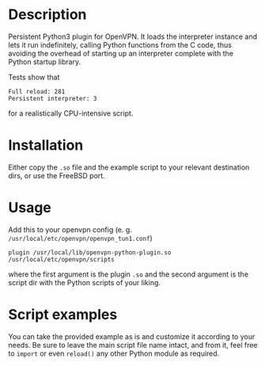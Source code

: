 # Description

Persistent Python3 plugin for OpenVPN.  It loads the interpreter instance and lets it run indefinitely, calling Python functions from the C code, thus avoiding the overhead of starting up an interpreter complete with the Python startup library.

Tests show that

```
Full reload: 281
Persistent interpreter: 3
```

for a realistically CPU-intensive script.


# Installation

Either copy the `.so` file and the example script to your relevant destination dirs, or use the FreeBSD port.


# Usage

Add this to your openvpn config (e. g. `/usr/local/etc/openvpn/openvpn_tun1.conf`)

```
plugin /usr/local/lib/openvpn-python-plugin.so /usr/local/etc/openvpn/scripts
```

where the first argument is the plugin `.so` and the second argument is the script dir with the Python scripts of your liking.


# Script examples

You can take the provided example as is and customize it according to your needs.  Be sure to leave the main script file name intact, and from it, feel free to `import` or even `reload()` any other Python module as required.
